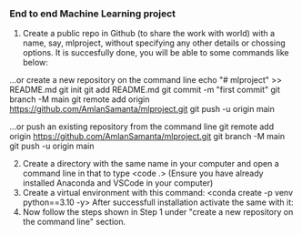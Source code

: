 ### End to end Machine Learning project

1. Create a public repo in Github (to share the work with world) with a name, say, mlproject, without
specifying any other details or chossing options. It is succesfully done, you will be able to some commands like below:

…or create a new repository on the command line
echo "# mlproject" >> README.md
git init
git add README.md
git commit -m "first commit"
git branch -M main
git remote add origin https://github.com/AmlanSamanta/mlproject.git
git push -u origin main

…or push an existing repository from the command line
git remote add origin https://github.com/AmlanSamanta/mlproject.git
git branch -M main
git push -u origin main

2. Create a directory with the same name in your computer and open a command line in that to type <code .>
(Ensure you have already installed Anaconda and VSCode in your computer)
3. Create a virtual environment with this command: <conda create -p venv python==3.10 -y>
After successfull installation activate the same with it: <conda activate venv/>
4. Now follow the steps shown in Step 1 under "create a new repository on the command line" section.
